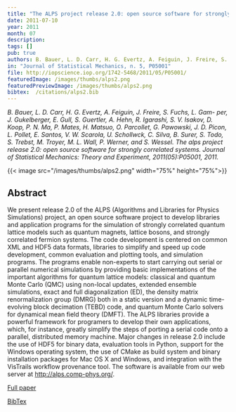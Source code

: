 ```yaml
---
title: "The ALPS project release 2.0: open source software for strongly correlated systems"
date: 2011-07-10
year: 2011
month: 07
description:
tags: []
pub: true
authors: B. Bauer, L. D. Carr, H. G. Evertz, A. Feiguin, J. Freire, S. Fuchs, L. Gamper, J. Gukelberger, E. Gull, S. Guertler, A. Hehn, R. Igarashi, S. V. Isakov, D. Koop, P. N. Ma, P. Mates, H. Matsuo, O. Parcollet, G. Pawłowski, J. D. Picon, L. Pollet, E. Santos, V. W. Scarola, U. Schollwöck, C. Silva, B. Surer, S. Todo, S. Trebst, M. Troyer, M. L. Wall, P. Werner and S. Wessel
in: "Journal of Statistical Mechanics, n. 5, P05001"
file: http://iopscience.iop.org/1742-5468/2011/05/P05001/
featuredImage: /images/thumbs/alps2.png
featuredPreviewImage: /images/thumbs/alps2.png
bibtex:  /citations/alps2.bib
---
```



*B. Bauer, L. D. Carr, H. G. Evertz, A. Feiguin, J. Freire, S. Fuchs, L. Gam- per, J. Gukelberger, E. Gull, S. Guertler, A. Hehn, R. Igarashi, S. V. Isakov, D. Koop, P. N. Ma, P. Mates, H. Matsuo, O. Parcollet, G. Pawowski, J. D. Picon, L. Pollet, E. Santos, V. W. Scarola, U. Schollwck, C. Silva, B. Surer, S. Todo, S. Trebst, M. Troyer, M. L. Wall, P. Werner, and S. Wessel. The alps project release 2.0: open source software for strongly correlated systems. Journal of Statistical Mechanics: Theory and Experiment, 2011(05):P05001, 2011.*

{{< image src="/images/thumbs/alps2.png" width="75%" height="75%">}}

## Abstract
We present release 2.0 of the ALPS (Algorithms and Libraries for Physics Simulations) project, an open source software project to develop libraries and application programs for the simulation of strongly correlated quantum lattice models such as quantum magnets, lattice bosons, and strongly correlated fermion systems. The code development is centered on common XML and HDF5 data formats, libraries to simplify and speed up code development, common evaluation and plotting tools, and simulation programs. The programs enable non-experts to start carrying out serial or parallel numerical simulations by providing basic implementations of the important algorithms for quantum lattice models: classical and quantum Monte Carlo (QMC) using non-local updates, extended ensemble simulations, exact and full diagonalization (ED), the density matrix renormalization group (DMRG) both in a static version and a dynamic time-evolving block decimation (TEBD) code, and quantum Monte Carlo solvers for dynamical mean field theory (DMFT). The ALPS libraries provide a powerful framework for programers to develop their own applications, which, for instance, greatly simplify the steps of porting a serial code onto a parallel, distributed memory machine. Major changes in release 2.0 include the use of HDF5 for binary data, evaluation tools in Python, support for the Windows operating system, the use of CMake as build system and binary installation packages for Mac OS X and Windows, and integration with the VisTrails workflow provenance tool. The software is available from our web server at <http://alps.comp-phys.org/>.


[Full paper](http://iopscience.iop.org/1742-5468/2011/05/P05001/)

[BibTex](/citations/alps2.bib) 